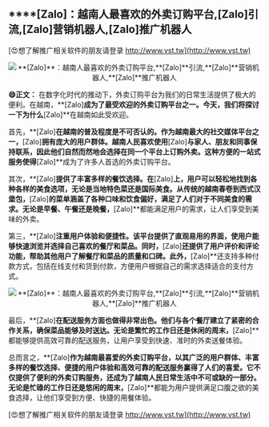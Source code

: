## ****[Zalo]**：越南人最喜欢的外卖订购平台,**[Zalo]**引流,**[Zalo]**营销机器人,**[Zalo]**推广机器人**

[😍想了解推广相关软件的朋友请登录 http://www.vst.tw](http://www.vst.tw)

 <center><img src="https://vst.tw/MP4/tuiguang/png/4.png" alt="**[Zalo]**：越南人最喜欢的外卖订购平台,**[Zalo]**引流,**[Zalo]**营销机器人,**[Zalo]**推广机器人"></center>

**😄正文：**
在数字化时代的推动下，外卖订购平台为我们的日常生活提供了极大的便利。在越南，**[Zalo]**成为了最受欢迎的外卖订购平台之一。今天，我们将探讨一下为什么**[Zalo]**在越南如此受欢迎。

首先，**[Zalo]**在越南的普及程度是不可否认的。作为越南最大的社交媒体平台之一，**[Zalo]**拥有庞大的用户群体。越南人民喜欢使用**[Zalo]**与家人、朋友和同事保持联系，因此他们自然而然地会选择在同一个平台上订购外卖。这种方便的一站式服务使得**[Zalo]**成为了许多人首选的外卖订购平台。

其次，**[Zalo]**提供了丰富多样的餐饮选择。在**[Zalo]**上，用户可以轻松地找到各种各样的美食选项，无论是当地特色菜还是国际美食。从传统的越南春卷到西式汉堡包，**[Zalo]**的菜单涵盖了各种口味和饮食偏好，满足了人们对于不同美食的需求。无论是早餐、午餐还是晚餐，**[Zalo]**都能满足用户的需求，让人们享受到美味的外卖。

第三，**[Zalo]**注重用户体验和便捷性。该平台提供了直观易用的界面，使用户能够快速浏览并选择自己喜欢的餐厅和菜品。同时，**[Zalo]**还提供了用户评价和评论功能，帮助其他用户了解餐厅和菜品的质量和口碑。此外，**[Zalo]**还支持多种付款方式，包括在线支付和货到付款，方便用户根据自己的需求选择适合的支付方式。

 <center><img src="https://vst.tw/MP4/tuiguang/png/7.png" alt="**[Zalo]**：越南人最喜欢的外卖订购平台,**[Zalo]**引流,**[Zalo]**营销机器人,**[Zalo]**推广机器人"></center>

最后，**[Zalo]**在配送服务方面也做得非常出色。他们与各个餐厅建立了紧密的合作关系，确保菜品能够及时送达。无论是繁忙的工作日还是休闲的周末，**[Zalo]**都能够提供高效可靠的配送服务，让用户享受到快速、准时的外卖送餐体验。

总而言之，**[Zalo]**作为越南最喜爱的外卖订购平台，以其广泛的用户群体、丰富多样的餐饮选择、便捷的用户体验和高效可靠的配送服务赢得了人们的喜爱。它不仅提供了便利的外卖订购服务，还成为了越南人民日常生活中不可或缺的一部分。无论是忙碌的工作日还是悠闲的周末，**[Zalo]**都能为用户提供满足口腹之欲的美食选择，让他们享受到方便、快捷的用餐体验。

[😍想了解推广相关软件的朋友请登录 http://www.vst.tw](http://www.vst.tw)



